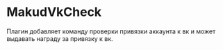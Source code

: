 # MakudVkCheck
Плагин добавляет команду проверки привязки аккаунта к вк и может выдавать награду за привязку к вк.
